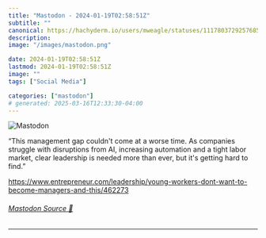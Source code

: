 ```yaml
---
title: "Mastodon - 2024-01-19T02:58:51Z"
subtitle: ""
canonical: https://hachyderm.io/users/mweagle/statuses/111780372925768587
description:
image: "/images/mastodon.png"

date: 2024-01-19T02:58:51Z
lastmod: 2024-01-19T02:58:51Z
image: ""
tags: ["Social Media"]

categories: ["mastodon"]
# generated: 2025-03-16T12:33:30-04:00
---
```

![Mastodon](/images/mastodon.png)

<p>“This management gap couldn&#39;t come at a worse time. As companies struggle with disruptions from AI, increasing automation and a tight labor market, clear leadership is needed more than ever, but it&#39;s getting hard to find.”</p><p><a href="https://www.entrepreneur.com/leadership/young-workers-dont-want-to-become-managers-and-this/462273" target="_blank" rel="nofollow noopener noreferrer" translate="no"><span class="invisible">https://www.</span><span class="ellipsis">entrepreneur.com/leadership/yo</span><span class="invisible">ung-workers-dont-want-to-become-managers-and-this/462273</span></a></p>


###### [Mastodon Source 🐘](https://hachyderm.io/@mweagle/111780372925768587)

___

